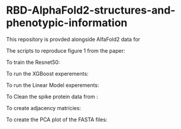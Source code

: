 # RBD-AlphaFold2-structures-and-phenotypic-information


This repository is provded alongside AlfaFold2 data for 

The scripts to reproduce figure 1 from the paper:

To train the Resnet50: 

To run the XGBoost experements:

To run the Linear Model experements:

To Clean the spike protein data from : 

To create adjacency matricies:

To create the PCA plot of the FASTA files:

